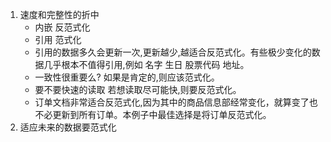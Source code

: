 1. 速度和完整性的折中
   - 内嵌 反范式化
   - 引用 范式化
   - 引用的数据多久会更新一次,更新越少,越适合反范式化。有些极少变化的数据几乎根本不值得引用,例如 名字 生日 股票代码 地址。
   - 一致性很重要么? 如果是肯定的,则应该范式化。
   - 要不要快速的读取 若想读取尽可能快,则要反范式化。
   - 订单文档非常适合反范式化,因为其中的商品信息部经常变化，就算变了也不必更新到所有订单。本例子中最佳选择是将订单反范式化。
2. 适应未来的数据要范式化
